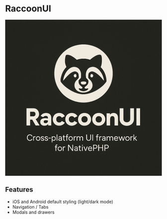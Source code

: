 # RaccoonUI

<img src="/welcome.png" />

## Features
- iOS and Android default styling (light/dark mode)
- Navigation / Tabs
- Modals and drawers
